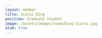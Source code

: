```yaml
---
layout: member
title: Jiarui Ding
position: Graduate Student
image: /assets/images/team/Ding-Jiarui.jpg
alum: true
---
```

